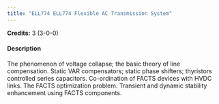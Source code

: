 ```yaml
---
title: "ELL774 ELL774 Flexible AC Transmission System"
---
```

**Credits:** 3 (3-0-0)

#### Description
The phenomenon of voltage collapse; the basic theory of line compensation. Static VAR compensators; static phase shifters; thyristors controlled series capacitors. Co-ordination of FACTS devices with HVDC links. The FACTS optimization problem. Transient and dynamic stability enhancement using FACTS components.